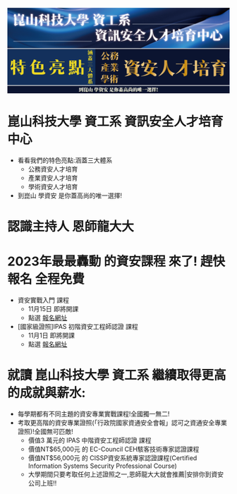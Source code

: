 
![ksusecurity](./ksusecurity.png)


# 崑山科技大學 資工系  資訊安全人才培育中心
- 看看我們的特色亮點:涵蓋三大體系
  - 公務資安人才培育
  - 產業資安人才培育
  - 學術資安人才培育
- 到崑山 學資安 是你蓋高尚的唯一選擇!

# 認識主持人  恩師龍大大

# 2023年最最轟動 的資安課程 來了!   趕快報名 全程免費
- 資安實戰入門 課程  
  - 11月15日 即將開課
  - 點選 [報名網址]() 
- [國家級證照]IPAS 初階資安工程師認證 課程  
  - 11月1日 即將開課
  - 點選 [報名網址]()

# 就讀 崑山科技大學 資工系 繼續取得更高的成就與薪水:
- 每學期都有不同主題的資安專業實戰課程!全國獨一無二!
- 考取更高階的資安專業證照(「行政院國家資通安全會報」認可之資通安全專業證照)!全國無可匹敵!
  - 價值3 萬元的 IPAS 中階資安工程師認證 課程
  - 價值NT$65,000元 的 EC-Council CEH駭客技術專家認證課程
  - 價值NT$56,000元 的 CISSP資安系統專家認證課程(Certified Information Systems Security Professional Course)
  - 大學期間只要考取任何上述證照之一,恩師龍大大就會推薦|安排你到資安公司上班!!
